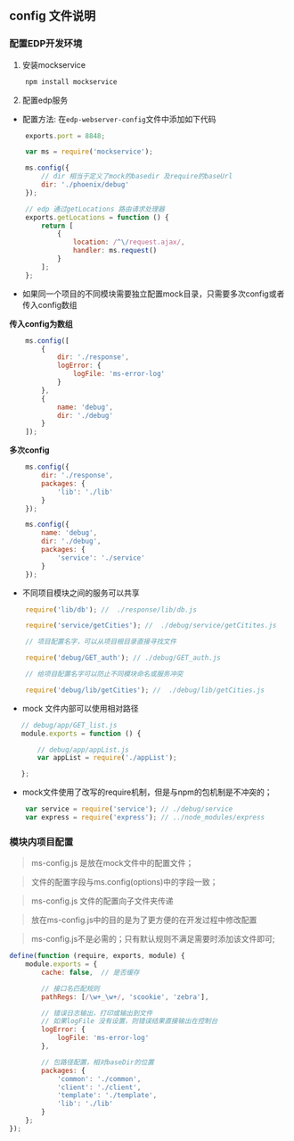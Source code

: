 ## config 文件说明

### 配置EDP开发环境

1. 安装mockservice

```sh
    npm install mockservice
```

2. 配置edp服务

- 配置方法: 在`edp-webserver-config`文件中添加如下代码

```js
    exports.port = 8848;

    var ms = require('mockservice');

    ms.config({
        // dir 相当于定义了mock的basedir 及require的baseUrl
        dir: './phoenix/debug'
    });

    // edp 通过getLocations 路由请求处理器
    exports.getLocations = function () {
        return [
            {
                location: /^\/request.ajax/, 
                handler: ms.request()
            }
        ];
    };
```

- 如果同一个项目的不同模块需要独立配置mock目录，只需要多次config或者传入config数组

**传入config为数组**

```js
    ms.config([
        {
            dir: './response',
            logError: {
                logFile: 'ms-error-log'
            }
        },
        {
            name: 'debug',
            dir: './debug'
        }
    ]);
```

**多次config**

```js
    ms.config({
        dir: './response',
        packages: {
            'lib': './lib'
        }
    });

    ms.config({
        name: 'debug',
        dir: './debug',
        packages: {
            'service': './service'
        }
    });
```

- 不同项目模块之间的服务可以共享

```js
    require('lib/db'); //  ./response/lib/db.js

    require('service/getCities'); //  ./debug/service/getCitites.js

    // 项目配置名字，可以从项目根目录直接寻找文件

    require('debug/GET_auth'); // ./debug/GET_auth.js

    // 给项目配置名字可以防止不同模块命名或服务冲突

    require('debug/lib/getCities'); //  ./debug/lib/getCities.js

```

- mock 文件内部可以使用相对路径

```js
   // debug/app/GET_list.js
   module.exports = function () {

       // debug/app/appList.js
       var appList = require('./appList');

   };
```

- mock文件使用了改写的require机制，但是与npm的包机制是不冲突的；

```js
    var service = require('service'); // ./debug/service
    var express = require('express'); // ../node_modules/express
```

### 模块内项目配置

> ms-config.js 是放在mock文件中的配置文件；

> 文件的配置字段与ms.config(options)中的字段一致；

> ms-config.js 文件的配置向子文件夹传递

> 放在ms-config.js中的目的是为了更方便的在开发过程中修改配置

> ms-config.js不是必需的；只有默认规则不满足需要时添加该文件即可;


```js
define(function (require, exports, module) {
    module.exports = {
        cache: false,  // 是否缓存

        // 接口名匹配规则
        pathRegs: [/\w+_\w+/, 'scookie', 'zebra'],

        // 错误日志输出，打印或输出到文件
        // 如果logFile 没有设置，则错误结果直接输出在控制台
        logError: {
            logFile: 'ms-error-log'
        },

        // 包路径配置，相对baseDir的位置
        packages: {
            'common': './common',
            'client': './client',
            'template': './template',
            'lib': './lib'
        }
    };
});
```
